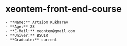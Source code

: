 # xeontem-front-end-course
```
- **Name:** Artsiom Kukharev
- **Age:** 28
- **E-Mail:** xeontem@gmail.com
- **Univer:** BSUIR
- **Graduate:** current
```
